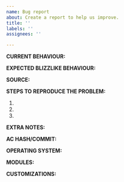 ```yaml
---
name: Bug report
about: Create a report to help us improve.
title: ''
labels: ''
assignees: ''

---
```


<!-- IF YOU DO NOT FILL THIS TEMPLATE OUT, WE WILL CLOSE YOUR ISSUE)
     You should always read how to properly fill out the bug report before continuing. https://www.azerothcore.org/wiki/issue-tracker-standards)
     For issues containing a fix, please create a Pull Request following this tutorial: https://www.azerothcore.org/wiki/How-to-create-a-PR -->

**CURRENT BEHAVIOUR:**
<!-- If this is a crash report you should post the crashlog. Upload it to https://gist.github.com/ -->

**EXPECTED BLIZZLIKE BEHAVIOUR:**
<!-- What should happen instead -->

**SOURCE:**
<!-- If you can, include a source that can strengthen your claim -->

**STEPS TO REPRODUCE THE PROBLEM:**
<!-- Describe in a detailed step-by-step order how to reproduce the issue -->

1. 
2. 
3. 

**EXTRA NOTES:**
<!-- Any extra notes that can help solve the issue -->

**AC HASH/COMMIT:**
<!-- Always include the exact hash/commit you are using. Never write "latest"! --> 

**OPERATING SYSTEM:**
<!-- Which OS are you running -->

**MODULES:**
<!-- Are you using any modules? List them here -->

**CUSTOMIZATIONS:**
<!-- Do you have any other customizations? List them here -->

<!-- ------------------------- THE END ------------------------------
Thank you for your contribution.
If you use AzerothCore regularly, we really NEED your help to:
 - Test our fixes: https://www.azerothcore.org/wiki/How-to-test-a-PR
 - Report issues or suggestions: https://github.com/azerothcore/azerothcore-wotlk/issues/new/choose
 - Improve the documentation/wiki: https://www.azerothcore.org/wiki/home
With your help, the project can evolve much quicker! -->


<!-- NOTE
If you intend to contribute repeatedly to our project, it is a good idea to join our discord channel.
We set ranks for our contributors and give them access to special resources or knowledge: https://discord.com/invite/DasJqPba -->
